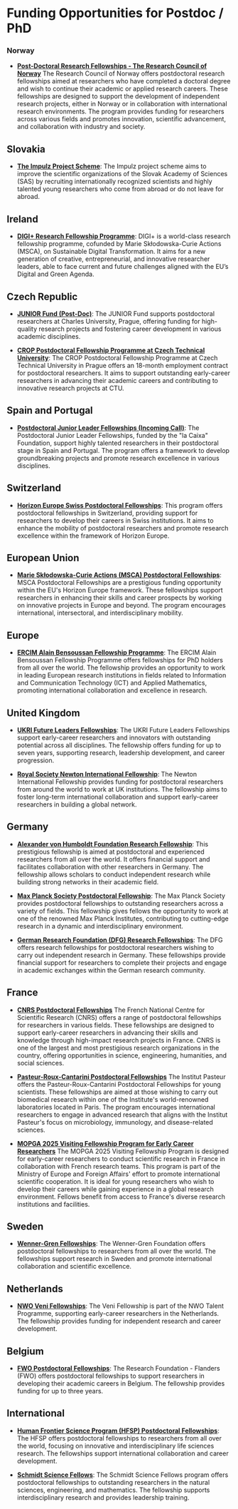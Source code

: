 
# Funding Opportunities for Postdoc / PhD

### Norway

- **[Post-Doctoral Research Fellowships - The Research Council of Norway](https://www.forskningsradet.no/en/financing/what/post-doctoral-research-fellowships/)**
The Research Council of Norway offers postdoctoral research fellowships aimed at researchers who have completed a doctoral degree and wish to continue their academic or applied research careers. These fellowships are designed to support the development of independent research projects, either in Norway or in collaboration with international research environments. The program provides funding for researchers across various fields and promotes innovation, scientific advancement, and collaboration with industry and society.

## Slovakia

- **[The Impulz Project Scheme](https://impulz.sav.sk/en)**: The Impulz project scheme aims to improve the scientific organizations of the Slovak Academy of Sciences (SAS) by recruiting internationally recognized scientists and highly talented young researchers who come from abroad or do not leave for abroad.

## Ireland 

- **[DIGI+ Research Fellowship Programme](https://digipluscofund.eu/)**: DIGI+ is a world-class research fellowship programme, cofunded by Marie Skłodowska-Curie Actions (MSCA), on Sustainable Digital Transformation. It aims for a new generation of creative, entrepreneurial, and innovative researcher leaders, able to face current and future challenges aligned with the EU’s Digital and Green Agenda.

## Czech Republic

- **[JUNIOR Fund (Post-Doc)](https://cuni.cz/UKEN-178.html)**: The JUNIOR Fund supports postdoctoral researchers at Charles University, Prague, offering funding for high-quality research projects and fostering career development in various academic disciplines.

- **[CROP Postdoctoral Fellowship Programme at Czech Technical University](https://fel.cvut.cz/en/what-s-on/news/35536-crop-postdoctoral-fellowship-programme-at-the-czech-technical-university#:~:text=CROP%20Postdoctoral%20Fellowship%20Programme%20at%20the%20Czech%20Technical%20University,-27.&text=Czech%20Technical%20University%20in%20Prague,full%2018%2Dmonth%20employment%20contract)**: The CROP Postdoctoral Fellowship Programme at Czech Technical University in Prague offers an 18-month employment contract for postdoctoral researchers. It aims to support outstanding early-career researchers in advancing their academic careers and contributing to innovative research projects at CTU.

## Spain and Portugal

- **[Postdoctoral Junior Leader Fellowships (Incoming Call)](https://lacaixafoundation.org/en/postdoctoral-junior-leader-fellowships-incoming-call)**: The Postdoctoral Junior Leader Fellowships, funded by the "la Caixa" Foundation, support highly talented researchers in their postdoctoral stage in Spain and Portugal. The program offers a framework to develop groundbreaking projects and promote research excellence in various disciplines.

## Switzerland

- **[Horizon Europe Swiss Postdoctoral Fellowships](https://www.snf.ch/en/m1NtWp4nTELQixlu/funding/horizon-europe-swiss-postdoctoral-fellowships)**: This program offers postdoctoral fellowships in Switzerland, providing support for researchers to develop their careers in Swiss institutions. It aims to enhance the mobility of postdoctoral researchers and promote research excellence within the framework of Horizon Europe.

## European Union

- **[Marie Skłodowska-Curie Actions (MSCA) Postdoctoral Fellowships](https://marie-sklodowska-curie-actions.ec.europa.eu/actions/postdoctoral-fellowships)**: MSCA Postdoctoral Fellowships are a prestigious funding opportunity within the EU's Horizon Europe framework. These fellowships support researchers in enhancing their skills and career prospects by working on innovative projects in Europe and beyond. The program encourages international, intersectoral, and interdisciplinary mobility.

## Europe

- **[ERCIM Alain Bensoussan Fellowship Programme](https://fellowship.ercim.eu/)**: The ERCIM Alain Bensoussan Fellowship Programme offers fellowships for PhD holders from all over the world. The fellowship provides an opportunity to work in leading European research institutions in fields related to Information and Communication Technology (ICT) and Applied Mathematics, promoting international collaboration and excellence in research.

## United Kingdom

- **[UKRI Future Leaders Fellowships](https://www.ukri.org/what-we-offer/developing-people-and-skills/future-leaders-fellowships/)**: The UKRI Future Leaders Fellowships support early-career researchers and innovators with outstanding potential across all disciplines. The fellowship offers funding for up to seven years, supporting research, leadership development, and career progression.

- **[Royal Society Newton International Fellowship](https://royalsociety.org/grants-schemes-awards/grants/newton-international/)**: The Newton International Fellowship provides funding for postdoctoral researchers from around the world to work at UK institutions. The fellowship aims to foster long-term international collaboration and support early-career researchers in building a global network.

## Germany

- **[Alexander von Humboldt Foundation Research Fellowship](https://www.humboldt-foundation.de/en/apply/sponsorship-programmes/humboldt-research-fellowship)**: This prestigious fellowship is aimed at postdoctoral and experienced researchers from all over the world. It offers financial support and facilitates collaboration with other researchers in Germany. The fellowship allows scholars to conduct independent research while building strong networks in their academic field.

- **[Max Planck Society Postdoctoral Fellowship](https://www.mpg.de/career-programs/postdocs)**: The Max Planck Society provides postdoctoral fellowships to outstanding researchers across a variety of fields. This fellowship gives fellows the opportunity to work at one of the renowned Max Planck Institutes, contributing to cutting-edge research in a dynamic and interdisciplinary environment.

- **[German Research Foundation (DFG) Research Fellowships](https://www.dfg.de/en/research-funding/funding-opportunities/programmes/individual/research-fellowships)**: The DFG offers research fellowships for postdoctoral researchers wishing to carry out independent research in Germany. These fellowships provide financial support for researchers to complete their projects and engage in academic exchanges within the German research community.

## France

- **[CNRS Postdoctoral Fellowships](https://www.cnrs.fr/en/cnrs)**
The French National Centre for Scientific Research (CNRS) offers a range of postdoctoral fellowships for researchers in various fields. These fellowships are designed to support early-career researchers in advancing their skills and knowledge through high-impact research projects in France. CNRS is one of the largest and most prestigious research organizations in the country, offering opportunities in science, engineering, humanities, and social sciences.

- **[Pasteur-Roux-Cantarini Postdoctoral Fellowships](https://research.pasteur.fr/en/program_post/pasteur-roux-cantarini-fellowship/)**
The Institut Pasteur offers the Pasteur-Roux-Cantarini Postdoctoral Fellowships for young scientists. These fellowships are aimed at those wishing to carry out biomedical research within one of the Institute's world-renowned laboratories located in Paris. The program encourages international researchers to engage in advanced research that aligns with the Institut Pasteur's focus on microbiology, immunology, and disease-related sciences.

- **[MOPGA 2025 Visiting Fellowship Program for Early Career Researchers](https://www.campusfrance.org/en/actu/open-call-mopga-2025-visiting-fellowschip-program-for-early-carrer-researchers)**
The MOPGA 2025 Visiting Fellowship Program is designed for early-career researchers to conduct scientific research in France in collaboration with French research teams. This program is part of the Ministry of Europe and Foreign Affairs' effort to promote international scientific cooperation. It is ideal for young researchers who wish to develop their careers while gaining experience in a global research environment. Fellows benefit from access to France's diverse research institutions and facilities.

## Sweden

- **[Wenner-Gren Fellowships](https://www.swgc.org/)**: The Wenner-Gren Foundation offers postdoctoral fellowships to researchers from all over the world. The fellowships support research in Sweden and promote international collaboration and scientific excellence.

## Netherlands

- **[NWO Veni Fellowships](https://www.nwo.nl/en)**: The Veni Fellowship is part of the NWO Talent Programme, supporting early-career researchers in the Netherlands. The fellowship provides funding for independent research and career development.

## Belgium

- **[FWO Postdoctoral Fellowships](https://www.fwo.be/en/support-programmes/postdoctoral-fellowships/)**: The Research Foundation - Flanders (FWO) offers postdoctoral fellowships to support researchers in developing their academic careers in Belgium. The fellowship provides funding for up to three years.

## International

- **[Human Frontier Science Program (HFSP) Postdoctoral Fellowships](https://www.hfsp.org/funding/hfsp-funding/postdoctoral-fellowships)**: The HFSP offers postdoctoral fellowships to researchers from all over the world, focusing on innovative and interdisciplinary life sciences research. The fellowships support international collaboration and career development.

- **[Schmidt Science Fellows](https://schmidtsciencefellows.org/)**: The Schmidt Science Fellows program offers postdoctoral fellowships to outstanding researchers in the natural sciences, engineering, and mathematics. The fellowship supports interdisciplinary research and provides leadership training.

